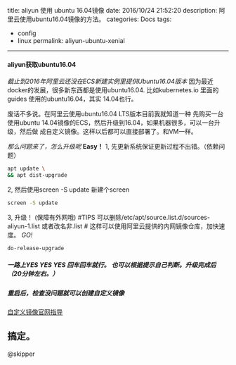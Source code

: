 title: aliyun 使用 ubuntu 16.04镜像
date: 2016/10/24 21:52:20
description: 阿里云使用ubuntu16.04镜像的方法。
categories: Docs
tags:
  - config
  - linux
permalink: aliyun-ubuntu-xenial
---

#### aliyun获取ubuntu16.04

*截止到2016年阿里云还没在ECS新建实例里提供Ubuntu16.04版本*
因为最近docker的发展，很多新东西都是使用ubuntu16.04.
比如kubernetes.io 里面的guides 使用的ubuntu16.04，其实 14.04也行。

废话不多说。在阿里云使用ubuntu16.04 LTS版本目前我就知道一种
先购买一台使用ubuntu 14.04镜像的ECS，然后升级到16.04，如果机器很多，可以一台升级，然后做
成自定义镜像。这样以后都可以直接部署了。和VM一样。

*那么问题来了，怎么升级呢*
**Easy！**
1, 先更新系统保证更新过程不出错。（依赖问题）
``` bash
apt update \
&& apt dist-upgrade
```
2, 然后使用screen -S update 新建个screen
``` bash
screen -S update
```
3, 升级！ (保障有外网哦)
\#TIPS 可以删除/etc/apt/source.list.d/sources-aliyun-1.list 或者改名非.list
\# 这样可以使用阿里云提供的内网镜像仓库，加快速度。
*GO!*
``` bash
do-release-upgrade
```
##### 一路上YES YES YES 回车回车就行。 也可以根据提示自己判断。升级完成后（20分钟左右。）
##### 重启后，检查没问题就可以创建自定义镜像
[自定义镜像官网指导](https://help.aliyun.com/knowledge_detail/40549.html)

## 搞定。
@skipper

